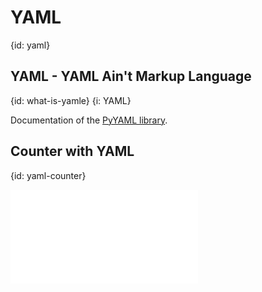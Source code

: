 # YAML
{id: yaml}

## YAML - YAML Ain't Markup Language
{id: what-is-yamle}
{i: YAML}

Documentation of the
[PyYAML library](https://pyyaml.org/).


## Counter with YAML
{id: yaml-counter}

![](examples/yaml/yaml_counter.py)


